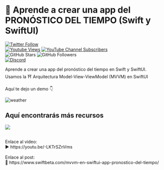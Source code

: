 # 🧮 Aprende a crear una app del PRONÓSTICO DEL TIEMPO (Swift y SwiftUI)
[![Twitter Follow](https://img.shields.io/twitter/follow/swiftbeta_?style=social)](https://twitter.com/swiftbeta_)
<br/>
[![Youtube Views](https://img.shields.io/youtube/channel/views/UC2MAP8k0bzwq_OAA_zQw27A?style=social)](https://twitter.com/swiftbeta)
[![YouTube Channel Subscribers](https://img.shields.io/youtube/channel/subscribers/UC2MAP8k0bzwq_OAA_zQw27A?style=social)](https://youtube.com/swiftbeta?sub_confirmation=1)
<br/>
![GitHub Stars](https://img.shields.io/github/stars/swiftbeta?style=social)
![GitHub Followers](https://img.shields.io/github/followers/swiftbeta?style=social)
<br/>
[![Discord](https://img.shields.io/discord/922567653778944031?style=social&label=Discord&logo=discord)](https://www.swiftbeta.com/discord)

Aprende a crear una app del pronóstico del tiempo en Swift y SwiftUI.
<br/>
Usamos la ⛩️ Arquitectura Model-View-ViewModel (MVVM) en SwiftUI
<br/>
<br/>
Aquí te dejo un demo 👇

![weather](https://user-images.githubusercontent.com/74316958/232088666-53c2c18c-301e-4f69-bd71-e9b8f1c29079.png)

## Aquí encontrarás más recursos

![](https://i3.ytimg.com/vi/-LKTrSZnVms/mqdefault.jpg?v=6174507f&sqp=CPji5aEG&rs=AOn4CLDn8Z3IIjElzGniISaFnKmgkGzVkw)

<br/>
Enlace al video:
<br/>
▶️ https://youtu.be/-LKTrSZnVms
<br/><br/>
Enlace al post:
<br/>
🔗 https://www.swiftbeta.com/mvvm-en-swiftui-app-pronostico-del-tiempo/

